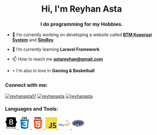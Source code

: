<h1 align="center">Hi, I'm Reyhan Asta</h1>
<h3 align="center">I do programming for my Hobbies.</h3>

- 🔭 I’m currently working on developing a website called <a href="https://github.com/reyhanasta/koperasi" target="blank">**BTM Koperasi System**</a> and <a href="https://github.com/reyhanasta/simrey" target="blank">**SimRey**</a>  

- 🌱 I’m currently learning **Laravel Framework**

- 📫 How to reach me **astareyhan@gmail.com**

- ⚡ I'm also in love in **Gaming & Basketball**

<h3 align="left">Connect with me:</h3>
<p align="left">
<a href="https://fb.com/reyhanasta17" target="blank"><img align="center" src="https://raw.githubusercontent.com/rahuldkjain/github-profile-readme-generator/master/src/images/icons/Social/facebook.svg" alt="reyhanasta17" height="30" width="40" /></a>
<a href="https://instagram.com/reyhanasta" target="blank"><img align="center" src="https://raw.githubusercontent.com/rahuldkjain/github-profile-readme-generator/master/src/images/icons/Social/instagram.svg" alt="reyhanasta" height="30" width="40" /></a>
  <a href="https://linkedin.com/reyhanasta" target="blank"><img align="center" src="https://raw.githubusercontent.com/rahuldkjain/github-profile-readme-generator/master/src/images/icons/Social/linkedin.svg" alt="reyhanasta" height="30" width="40" /></a>
</p>

<h3 align="left">Languages and Tools:</h3>
<p align="left"> <a href="https://getbootstrap.com" target="_blank" rel="noreferrer"> <img src="https://raw.githubusercontent.com/devicons/devicon/master/icons/bootstrap/bootstrap-plain-wordmark.svg" alt="bootstrap" width="40" height="40"/> </a> <a href="https://www.w3schools.com/css/" target="_blank" rel="noreferrer"> <img src="https://raw.githubusercontent.com/devicons/devicon/master/icons/css3/css3-original-wordmark.svg" alt="css3" width="40" height="40"/> </a> <a href="https://www.w3.org/html/" target="_blank" rel="noreferrer"> <img src="https://raw.githubusercontent.com/devicons/devicon/master/icons/html5/html5-original-wordmark.svg" alt="html5" width="40" height="40"/> </a> <a href="https://developer.mozilla.org/en-US/docs/Web/JavaScript" target="_blank" rel="noreferrer"> <img src="https://raw.githubusercontent.com/devicons/devicon/master/icons/javascript/javascript-original.svg" alt="javascript" width="40" height="40"/> </a> <a href="https://www.mysql.com/" target="_blank" rel="noreferrer"> <img src="https://raw.githubusercontent.com/devicons/devicon/master/icons/mysql/mysql-original-wordmark.svg" alt="mysql" width="40" height="40"/> </a> <a href="https://www.php.net" target="_blank" rel="noreferrer"> <img src="https://raw.githubusercontent.com/devicons/devicon/master/icons/php/php-original.svg" alt="php" width="40" height="40"/> </a> </p>
